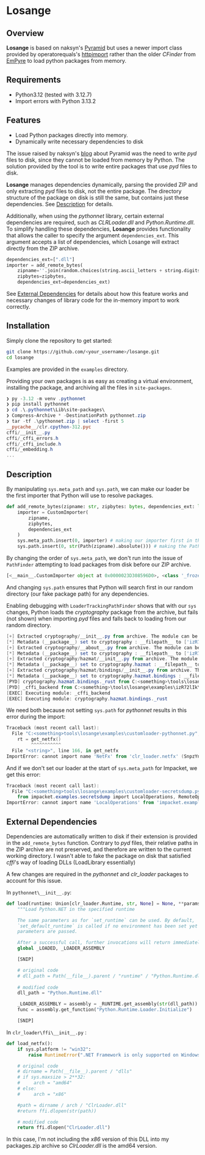 # Losange


## Overview
**Losange** is based on naksyn's [Pyramid](https://github.com/naksyn/Pyramid) but uses a newer import class provided by operatorequals's [httpimport](https://github.com/operatorequals/httpimport) rather than the older *CFinder* from [EmPyre](https://github.com/EmpireProject/EmPyre) to load python packages from memory. 

## Requirements

- Python3.12 (tested with 3.12.7)
- Import errors with Python 3.13.2

## Features
- Load Python packages directly into memory.
- Dynamically write necessary dependencies to disk


The issue raised by naksyn's [blog](https://www.naksyn.com/edr%20evasion/2022/09/01/operating-into-EDRs-blindspot.html) about Pyramid was the need to write *pyd* files to disk, since they cannot be loaded from memory by Python. The solution provided by the tool is to write entire packages that use *pyd* files to disk. 

**Losange** manages dependencies dynamically, parsing the provided ZIP and only extracting *pyd* files to disk, not the entire package. The directory structure of the package on disk is still the same, but contains just these dependencies. See [Description](#description) for details. 


Additionally, when using the *pythonnet* library, certain external dependencies are required, such as *CLRLoader.dll* and *Python.Runtime.dll*. To simplify handling these dependencies, **Losange** provides functionality that allows the caller to specify the argument `dependencies_ext`. This argument accepts a list of dependencies, which Losange will extract directly from the ZIP archive.

```python
dependencies_ext=[".dll"]
importer = add_remote_bytes(
    zipname=''.join(random.choices(string.ascii_letters + string.digits, k=8)),
    zipbytes=zipbytes,
    dependencies_ext=dependencies_ext)
```

See [External Dependencies](#External-Dependencies) for details about how this feature works and necessary changes of library code for the in-memory import to work correctly.




## Installation
Simply clone the repository to get started:

```bash
git clone https://github.com/<your_username>/losange.git
cd losange
```

Examples are provided in the `examples` directory. 

Providing your own packages is as easy as creating a virtual environment, installing the package, and archiving all the files in `site-packages`. 


```powershell
❯ py -3.12 -m venv .pythonnet
❯ pip install pythonnet
❯ cd .\.pythonnet\Lib\site-packages\
❯ Compress-Archive * -DestinationPath pythonnet.zip
❯ tar -tf .\pythonnet.zip | select -first 5
__pycache__/clr.cpython-312.pyc
cffi/__init__.py
cffi/_cffi_errors.h
cffi/_cffi_include.h
cffi/_embedding.h
...
```

## Description

By manipulating `sys.meta_path` and `sys.path`, we can make our loader be the first importer that Python will use to resolve packages. 


```python
def add_remote_bytes(zipname: str, zipbytes: bytes, dependencies_ext: list[str] = []):
    importer = CustomImporter(
        zipname,
        zipbytes,
        dependencies_ext
    )
    sys.meta_path.insert(0, importer) # making our importer first in the list
    sys.path.insert(0, str(Path(zipname).absolute())) # making the PathFinder importer search for dependencies in our fake path (zipname is the random package name)
```
By changing the order of `sys.meta_path`, we don't run into the issue of `PathFinder` attempting to load packages from disk before our ZIP archive. 

```python
[<__main__.CustomImporter object at 0x0000023D308596D0>, <class '_frozen_importlib.BuiltinImporter'>, <class '_frozen_importlib.FrozenImporter'>, <class '_frozen_importlib_external.PathFinder'>]
```

And changing `sys.path` ensures that Python will search first in our random directory (our fake package path) for any dependencies. 


Enabling debugging with `LoaderTrackingPathFinder` shows that with our `sys` changes, Python loads the *cryptography* package from the archive, but fails (not shown) when importing *pyd* files and falls back to loading from our random directory. 

```powershell
[+] Extracted cryptography/__init__.py from archive. The module can be loaded!
[*] Metadata (__package__) set to cryptography : __filepath__ to ['izR72lIk/cryptography/'],  __name__ to cryptography for package cryptography
[+] Extracted cryptography/__about__.py from archive. The module can be loaded!
[*] Metadata (__package__) set to cryptography : __filepath__ to ['izR72lIk/cryptography/'],  __name__ to cryptography.__about__ for module cryptography.__about__
[+] Extracted cryptography/hazmat/__init__.py from archive. The module can be loaded!
[*] Metadata (__package__) set to cryptography.hazmat : __filepath__ to ['izR72lIk/cryptography/hazmat/'],  __name__ to cryptography.hazmat for package cryptography.hazmat
[+] Extracted cryptography/hazmat/bindings/__init__.py from archive. The module can be loaded!
[*] Metadata (__package__) set to cryptography.hazmat.bindings : __filepath__ to ['izR72lIk/cryptography/hazmat/bindings/'],  __name__ to cryptography.hazmat.bindings for package cryptography.hazmat.bindings
[PYD] cryptography.hazmat.bindings._rust from C:<something>\tools\losange\examples\izR72lIk/cryptography/hazmat/bindings\_rust.pyd
[PYD] _cffi_backend from C:<something>\tools\losange\examples\izR72lIk\_cffi_backend.cp312-win_amd64.pyd
[EXEC] Executing module: _cffi_backend
[EXEC] Executing module: cryptography.hazmat.bindings._rust
```

We need both because not setting `sys.path` for *pythonnet* results in this error during the import:
```powershell
Traceback (most recent call last):
  File "C:<something>tools\losange\examples\customloader-pythonnet.py", line 351, in <module>
    rt = get_netfx()
         ^^^^^^^^^^^
  File "<string>", line 166, in get_netfx
ImportError: cannot import name 'NetFx' from 'clr_loader.netfx' (SnpzYnnT/clr_loader/netfx.py)
```

And if we don't set our loader at the start of `sys.meta_path` for Impacket, we get this error:

```powershell
Traceback (most recent call last):
  File "C:<something>tools\losange\examples\customloader-secretsdump.py", line 359, in <module>
    from impacket.examples.secretsdump import LocalOperations, RemoteOperations, SAMHashes, LSASecrets, NTDSHashes
ImportError: cannot import name 'LocalOperations' from 'impacket.examples.secretsdump' (9ro9grFl/impacket/examples/secretsdump.py)
```



## External Dependencies

Dependencies are automatically written to disk if their extension is provided in the `add_remote_bytes` function. Contrary to *pyd* files, their relative paths in the ZIP archive are not preserved, and therefore are written to the current working directory. I wasn't able to fake the package on disk that satisfied *cffi*'s way of loading DLLs (LoadLibrary essentially)

A few changes are required in the *pythonnet* and *clr_loader* packages to account for this issue.  

In `pythonnet\__init__.py`:

```python
def load(runtime: Union[clr_loader.Runtime, str, None] = None, **params: str) -> None:
    """Load Python.NET in the specified runtime

    The same parameters as for `set_runtime` can be used. By default,
    `set_default_runtime` is called if no environment has been set yet and no
    parameters are passed.

    After a successful call, further invocations will return immediately."""
    global _LOADED, _LOADER_ASSEMBLY

    [SNIP]

    # original code
    # dll_path = Path(__file__).parent / "runtime" / "Python.Runtime.dll"
    
    # modified code
    dll_path = "Python.Runtime.dll"

    _LOADER_ASSEMBLY = assembly = _RUNTIME.get_assembly(str(dll_path))
    func = assembly.get_function("Python.Runtime.Loader.Initialize")

    [SNIP]
```


In `clr_loader\ffi\__init__.py` :
```python
def load_netfx():
    if sys.platform != "win32":
        raise RuntimeError(".NET Framework is only supported on Windows")

    # original code
    # dirname = Path(__file__).parent / "dlls"
    # if sys.maxsize > 2**32:
    #     arch = "amd64"
    # else:
    #     arch = "x86"

    #path = dirname / arch / "ClrLoader.dll"
    #return ffi.dlopen(str(path))

    # modified code
    return ffi.dlopen("ClrLoader.dll")
```
In this case, I'm not including the *x86* version of this DLL into my packages.zip archive so *ClrLoader.dll* is the amd64 version. 